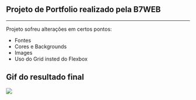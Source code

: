 ## Projeto de Portfolio realizado pela B7WEB
<hr>
<p>Projeto sofreu alterações em certos pontos:
<ul>
<li>Fontes</li>
<li>Cores e Backgrounds</li>
<li>Images</li>
<li>Uso do Grid insted do Flexbox</li>
</ul>
</p>

## Gif do resultado final

<img src="BrositFilimonava.gif">
